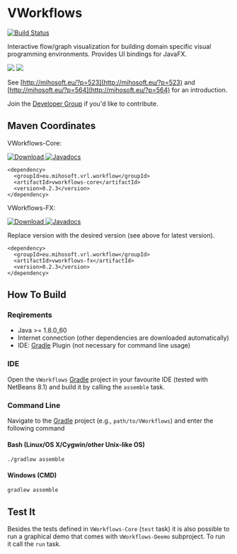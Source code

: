 VWorkflows
==============

[![Build Status](https://travis-ci.org/miho/VWorkflows.svg?branch=master)](https://travis-ci.org/miho/VWorkflows) 

Interactive flow/graph visualization for building domain specific visual programming environments. Provides UI bindings for JavaFX.

<img src="https://farm2.staticflickr.com/1453/26419281842_799e5d458a_k.jpg">

<img src="https://farm2.staticflickr.com/1445/26511687665_051a5bf7d9_k.jpg">

See [http://mihosoft.eu/?p=523](http://mihosoft.eu/?p=523) and [http://mihosoft.eu/?p=564](http://mihosoft.eu/?p=564) 
for an introduction.

Join the [Developer Group](https://groups.google.com/forum/#!forum/vrl-developers) if you'd like to contribute.

## Maven Coordinates

VWorkflows-Core:

[ ![Download](https://api.bintray.com/packages/miho/VWorkflows/vworkflows-core/images/download.svg) ](https://bintray.com/miho/VWorkflows/vworkflows-core/_latestVersion) [![Javadocs](https://www.javadoc.io/badge/eu.mihosoft.vrl.workflow/vworkflows-core.svg?label=javadoc-core)](https://www.javadoc.io/doc/eu.mihosoft.vrl.workflow/vworkflows-core)




    <dependency>
      <groupId>eu.mihosoft.vrl.workflow</groupId>
      <artifactId>vworkflows-core</artifactId>
      <version>0.2.3</version>
    </dependency>

VWorkflows-FX:

[ ![Download](https://api.bintray.com/packages/miho/VWorkflows/vworkflows-fx/images/download.svg) ](https://bintray.com/miho/VWorkflows/vworkflows-fx/_latestVersion) [![Javadocs](https://www.javadoc.io/badge/eu.mihosoft.vrl.workflow/vworkflows-fx.svg?label=javadoc-fx)](https://www.javadoc.io/doc/eu.mihosoft.vrl.workflow/vworkflows-fx)


Replace version with the desired version (see above for latest version).

    <dependency>
      <groupId>eu.mihosoft.vrl.workflow</groupId>
      <artifactId>vworkflows-fx</artifactId>
      <version>0.2.3</version>
    </dependency>

## How To Build

### Reqirements

- Java >= 1.8.0_60
- Internet connection (other dependencies are downloaded automatically)
- IDE: [Gradle](http://www.gradle.org/) Plugin (not necessary for command line usage)

### IDE

Open the `VWorkflows` [Gradle](http://www.gradle.org/) project in your favourite IDE (tested with NetBeans 8.1) and build it
by calling the `assemble` task.

### Command Line

Navigate to the [Gradle](http://www.gradle.org/) project (e.g., `path/to/VWorkflows`) and enter the following command

#### Bash (Linux/OS X/Cygwin/other Unix-like OS)

    ./gradlew assemble
    
#### Windows (CMD)

    gradlew assemble
    
## Test It

Besides the tests defined in `VWorkflows-Core` (`test` task) it is also possible to run a graphical demo that comes with 
`VWorkflows-Deemo` subproject. To run it call the `run` task.
